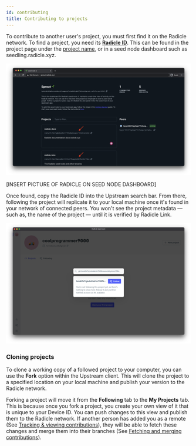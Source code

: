 ```yaml
---
id: contributing
title: Contributing to projects
---
```


To contribute to another user's project, you must first find it on the Radicle
network. To find a project, you need its [**Radicle ID**][ri]. This can be found
in the project page under the [project name][pn], or in a seed node dashboard
such as seedling.radicle.xyz.

![Identity][id]

[INSERT PICTURE OF RADICLE ON SEED NODE DASHBOARD]

Once found, copy the Radicle ID into the Upstream search bar. From there,
following the project will replicate it to your local machine once it's found in
your network of connected peers. You won't see the project metadata — such as,
the name of the project — until it is verified by Radicle Link. 

![Search bar][sb]

### Cloning projects

To clone a working copy of a followed project to your computer, you can use the
**Fork** option within the Upstream client. This will clone the project to a
specified location on your local machine and publish your version to the Radicle
network.

Forking a project will move it from the **Following** tab to the **My Projects**
tab. This is because once you fork a project, you create your own view of it
that is unique to your Device ID. You can push changes to this view and publish
them to the Radicle network. If another person has added you as a remote (See
[Tracking & viewing contributions][tv]), they will be able to fetch these
changes and merge them into their branches (See [Fetching and merging
contributions][fm]).

[tv]: pushing-and-pulling-changes.md
[fm]: fetching-and-merging.md
[pn]: understanding-radicle/glossary.md/#project-name
[ri]: understanding-radicle/glossary.md/#radicle-id

[id]: /img/radicle-id-seed-node.png
[ps]: /img/peer-switcher.png
[sb]: /img/search-bar.png


